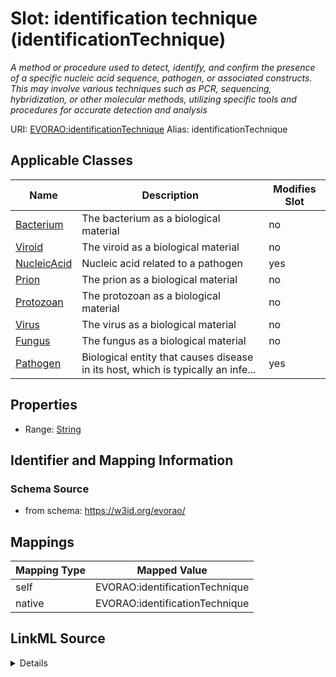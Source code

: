 

# Slot: identification technique (identificationTechnique) 


_A method or procedure used to detect, identify, and confirm the presence of a specific nucleic acid sequence, pathogen, or associated constructs. This may involve various techniques such as PCR, sequencing, hybridization, or other molecular methods, utilizing specific tools and procedures for accurate detection and analysis_





URI: [EVORAO:identificationTechnique](https://w3id.org/evorao/identificationTechnique)
Alias: identificationTechnique

<!-- no inheritance hierarchy -->





## Applicable Classes

| Name | Description | Modifies Slot |
| --- | --- | --- |
| [Bacterium](Bacterium.md) | The bacterium as a biological material |  no  |
| [Viroid](Viroid.md) | The viroid as a biological material |  no  |
| [NucleicAcid](NucleicAcid.md) | Nucleic acid related to a pathogen |  yes  |
| [Prion](Prion.md) | The prion as a biological material |  no  |
| [Protozoan](Protozoan.md) | The protozoan as a biological material |  no  |
| [Virus](Virus.md) | The virus as a biological material |  no  |
| [Fungus](Fungus.md) | The fungus as a biological material |  no  |
| [Pathogen](Pathogen.md) | Biological entity that causes disease in its host, which is typically an infe... |  yes  |







## Properties

* Range: [String](String.md)





## Identifier and Mapping Information







### Schema Source


* from schema: https://w3id.org/evorao/




## Mappings

| Mapping Type | Mapped Value |
| ---  | ---  |
| self | EVORAO:identificationTechnique |
| native | EVORAO:identificationTechnique |




## LinkML Source

<details>
```yaml
name: identificationTechnique
description: A method or procedure used to detect, identify, and confirm the presence
  of a specific nucleic acid sequence, pathogen, or associated constructs. This may
  involve various techniques such as PCR, sequencing, hybridization, or other molecular
  methods, utilizing specific tools and procedures for accurate detection and analysis
title: identification technique
from_schema: https://w3id.org/evorao/
rank: 1000
alias: identificationTechnique
domain_of:
- NucleicAcid
- Pathogen
range: string
required: false
multivalued: false

```
</details>